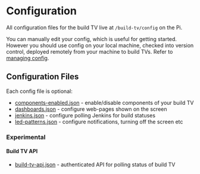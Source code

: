 # Configuration
All configuration files for the build TV live at `/build-tv/config` on the Pi.

You can manually edit your config, which is useful for getting started. However you should use config on your local
machine, checked into version control, deployed remotely from your machine to build TVs. Refer to
[managing config](../managing-config.md).


## Configuration Files
Each config file is optional:
- [components-enabled.json](components-enabled.md) - enable/disable components of your build TV
- [dashboards.json](dashboards.md) - configure web-pages shown on the screen
- [jenkins.json](jenkins.md) - configure polling Jenkins for build statuses
- [led-patterns.json](led-patterns.md) - configure notifications, turning off the screen etc


### Experimental

#### Build TV API
- [build-tv-api.json](build-tv-api.md) - authenticated API for polling status of build TV

